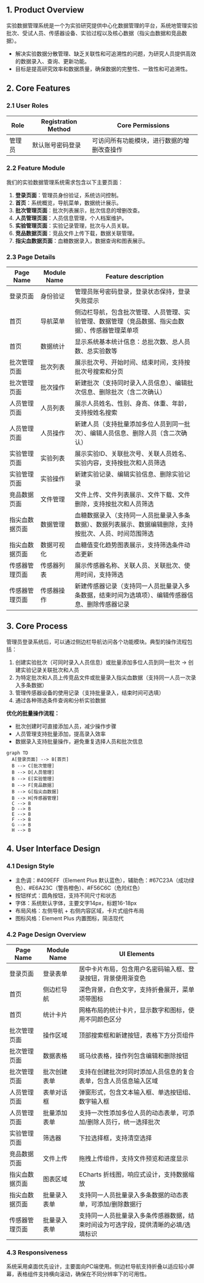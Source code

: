 ## 1. Product Overview

实验数据管理系统是一个为实验研究提供中心化数据管理的平台，系统地管理实验批次、受试人员、传感器设备、实验过程以及核心数据（指尖血数据和竞品数据）。
- 解决实验数据分散管理、缺乏关联性和可追溯性的问题，为研究人员提供高效的数据录入、查询、更新功能。
- 目标是提高研究效率和数据质量，确保数据的完整性、一致性和可追溯性。

## 2. Core Features

### 2.1 User Roles

| Role | Registration Method | Core Permissions |
|------|---------------------|------------------|
| 管理员 | 默认账号密码登录 | 可访问所有功能模块，进行数据的增删改查操作 |

### 2.2 Feature Module

我们的实验数据管理系统需求包含以下主要页面：
1. **登录页面**：管理员身份验证，系统访问控制。
2. **首页**：系统概览，导航菜单，数据统计展示。
3. **批次管理页面**：批次列表展示，批次信息的增删改查。
4. **人员管理页面**：人员信息管理，个人档案维护。
5. **实验管理页面**：实验记录管理，批次与人员关联。
6. **竞品数据页面**：竞品文件上传下载，数据关联管理。
7. **指尖血数据页面**：血糖数据录入，数据查询和图表展示。

### 2.3 Page Details

| Page Name | Module Name | Feature description |
|-----------|-------------|---------------------|
| 登录页面 | 身份验证 | 管理员账号密码登录，登录状态保持，登录失败提示 |
| 首页 | 导航菜单 | 侧边栏导航，包含批次管理、人员管理、实验管理、数据管理（竞品数据、指尖血数据）、传感器管理菜单项 |
| 首页 | 数据统计 | 显示系统基本统计信息：总批次数、总人员数、总实验数等 |
| 批次管理页面 | 批次列表 | 展示批次号、开始时间、结束时间，支持按批次号搜索和分页 |
| 批次管理页面 | 批次操作 | 新建批次（支持同时录入人员信息）、编辑批次信息、删除批次（含二次确认） |
| 人员管理页面 | 人员列表 | 展示人员姓名、性别、身高、体重、年龄，支持按姓名搜索 |
| 人员管理页面 | 人员操作 | 新建人员（支持批量添加多位人员到同一批次）、编辑人员信息、删除人员（含二次确认） |
| 实验管理页面 | 实验列表 | 展示实验ID、关联批次号、关联人员姓名、实验内容，支持按批次和人员筛选 |
| 实验管理页面 | 实验操作 | 新建实验记录、编辑实验信息、删除实验记录 |
| 竞品数据页面 | 文件管理 | 文件上传、文件列表展示、文件下载、文件删除，支持按批次和人员筛选 |
| 指尖血数据页面 | 数据管理 | 血糖数据录入（支持同一人员批量录入多条数据）、数据列表展示、数据编辑删除，支持按批次、人员、时间范围筛选 |
| 指尖血数据页面 | 数据可视化 | 血糖值变化趋势图表展示，支持筛选条件动态更新 |
| 传感器管理页面 | 传感器列表 | 展示传感器名称、关联人员、关联批次、使用时间，支持筛选 |
| 传感器管理页面 | 传感器操作 | 新建传感器记录（支持同一人员批量录入多条数据，结束时间为选填项）、编辑传感器信息、删除传感器记录 |

## 3. Core Process

管理员登录系统后，可以通过侧边栏导航访问各个功能模块。典型的操作流程包括：
1. 创建实验批次（可同时录入人员信息）或批量添加多位人员到同一批次 → 创建实验记录关联批次和人员
2. 为特定批次和人员上传竞品文件或批量录入指尖血数据（支持同一人员一次录入多条数据）
3. 管理传感器设备的使用记录（支持批量录入，结束时间可选填）
4. 通过各种筛选条件查询和分析实验数据

**优化的批量操作流程：**
- 批次创建时可直接添加人员，减少操作步骤
- 人员管理支持批量添加，提高录入效率
- 数据录入支持批量操作，避免重复选择人员和批次信息

```mermaid
graph TD
  A[登录页面] --> B[首页]
  B --> C[批次管理]
  B --> D[人员管理]
  B --> E[实验管理]
  B --> F[竞品数据]
  B --> G[指尖血数据]
  B --> H[传感器管理]
  C --> B
  D --> B
  E --> B
  F --> B
  G --> B
  H --> B
```

## 4. User Interface Design

### 4.1 Design Style

- 主色调：#409EFF（Element Plus 默认蓝色），辅助色：#67C23A（成功绿色）、#E6A23C（警告橙色）、#F56C6C（危险红色）
- 按钮样式：圆角按钮，支持不同尺寸和状态
- 字体：系统默认字体，主要文字14px，标题16-18px
- 布局风格：左侧导航 + 右侧内容区域，卡片式组件布局
- 图标风格：Element Plus 内置图标，简洁现代

### 4.2 Page Design Overview

| Page Name | Module Name | UI Elements |
|-----------|-------------|-------------|
| 登录页面 | 登录表单 | 居中卡片布局，包含用户名密码输入框、登录按钮，背景使用渐变色 |
| 首页 | 侧边栏导航 | 深色背景，白色文字，支持折叠展开，菜单项带图标 |
| 首页 | 统计卡片 | 网格布局的统计卡片，显示数字和图标，使用不同颜色区分 |
| 批次管理页面 | 操作区域 | 顶部搜索框和新建按钮，表格下方分页组件 |
| 批次管理页面 | 数据表格 | 斑马纹表格，操作列包含编辑和删除按钮 |
| 批次管理页面 | 批次创建表单 | 支持在创建批次时同时添加人员信息的复合表单，包含人员信息输入区域 |
| 人员管理页面 | 表单对话框 | 弹窗形式，包含文本输入框、单选按钮组、数字输入框 |
| 人员管理页面 | 批量添加表单 | 支持一次性添加多位人员的动态表单，可添加/删除人员行，统一选择批次 |
| 实验管理页面 | 筛选器 | 下拉选择框，支持清空选择 |
| 竞品数据页面 | 文件上传 | 拖拽上传组件，支持文件预览和进度显示 |
| 指尖血数据页面 | 图表区域 | ECharts 折线图，响应式设计，支持数据缩放 |
| 指尖血数据页面 | 批量录入表单 | 支持同一人员批量录入多条数据的动态表单，可添加/删除数据行 |
| 传感器管理页面 | 批量录入表单 | 支持同一人员批量录入多条传感器数据，结束时间设为可选字段，提供清晰的必填/选填标识 |

### 4.3 Responsiveness

系统采用桌面优先设计，主要面向PC端使用。侧边栏导航支持折叠以适应较小屏幕，表格组件支持横向滚动，确保在不同分辨率下的可用性。